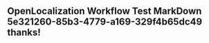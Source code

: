 <properties
ms.topic="hero-topic"
ms.test1="hero-topic"
ms.test2="test"/>


## OpenLocalization Workflow Test MarkDown 5e321260-85b3-4779-a169-329f4b65dc49 thanks!



<!--HONumber=Jul16_HO5-->


